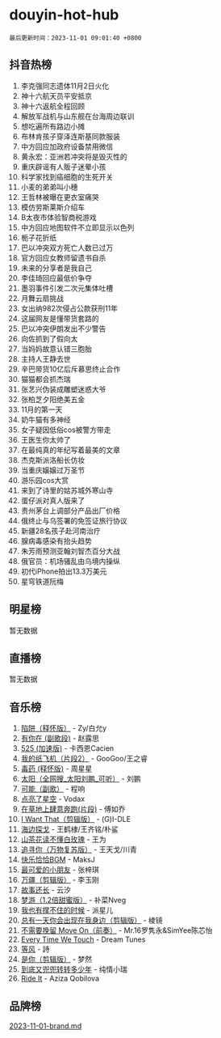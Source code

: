 # douyin-hot-hub

`最后更新时间：2023-11-01 09:01:40 +0800`

## 抖音热榜

1. 李克强同志遗体11月2日火化
1. 神十六航天员平安抵京
1. 神十六返航全程回顾
1. 解放军战机与山东舰在台海周边联训
1. 想吃遍所有路边小摊
1. 布林肯孩子穿泽连斯基同款服装
1. 中方回应加政府设备禁用微信
1. 黄永宏：亚洲若冲突将是毁灭性的
1. 重庆辟谣有人贩子迷晕小孩
1. 科学家找到癌细胞的生死开关
1. 小麦的弟弟叫小穗
1. 王哲林被曝在更衣室痛哭
1. 模仿劳斯莱斯介绍车
1. B太夜市体验智商税游戏
1. 中方回应地图软件不立即显示以色列
1. 栀子花折纸
1. 巴以冲突双方死亡人数已过万
1. 官方回应女教师留遗书自杀
1. 未来的分享者是我自己
1. 李佳琦回应最低价争夺
1. 墨羽事件引发二次元集体吐槽
1. 月舞云扇挑战
1. 女出纳982次侵占公款获刑11年
1. 这届网友是懂带货套路的
1. 巴以冲突伊朗发出不少警告
1. 向佐抓到了假向太
1. 当妈妈故意认错三胞胎
1. 主持人王静去世
1. 辛巴带货10亿后斥慕思终止合作
1. 猫猫都会抓杰瑞
1. 张艺兴伪装成雕塑迷惑大爷
1. 张柏芝夕阳绝美五金
1. 11月的第一天
1. 奶牛猫有多神经
1. 女子疑因低俗cos被警方带走
1. 王医生你太帅了
1. 在最纯真的年纪写着最美的文章
1. 杰克斯派洛船长仿妆
1. 当重庆嬢嬢过万圣节
1. 游乐园cos大赏
1. 来到了诗里的姑苏城外寒山寺
1. 蛋仔派对真人版来了
1. 贵州茅台上调部分产品出厂价格
1. 俄终止与乌签署的免签证旅行协议
1. 新疆28名孩子赴河南治疗
1. 腺病毒感染有抬头趋势
1. 朱芳雨预测亚翰刘智杰百分大战
1. 俄官员：机场骚乱由乌境内操纵
1. 初代iPhone拍出13.3万美元
1. 星穹铁道阮梅

## 明星榜

暂无数据

## 直播榜

暂无数据

## 音乐榜

1. [陷阱（释怀版）](https://sf6-cdn-tos.douyinstatic.com/obj/tos-cn-ve-2774/oE8C21LeZrzKLDFfQYgMzx4GAIHageG5IzayY7) - Zy/白允y
1. [有你在 (副歌段)](https://sf6-cdn-tos.douyinstatic.com/obj/tos-cn-ve-2774/o8zImmNsI8B0yfAW5FKAB1oBhkMAlIrwsZEi1V) - 赵露思
1. [525 (加速版)](https://sf3-cdn-tos.douyinstatic.com/obj/tos-cn-ve-2774/oIfKCtqfDyP8Vc9FpAPgWMyezT6LnDT1abRwGg) - 卡西恩Cacien
1. [我的纸飞机（片段2）](https://sf3-cdn-tos.douyinstatic.com/obj/tos-cn-ve-2774/oM2ZrKcg2CD5AeRB2gkeXOFB1IxAGJdZPazYHf) - GooGoo/王之睿
1. [毒药 (释怀版)](https://sf3-cdn-tos.douyinstatic.com/obj/tos-cn-ve-2774/oYILMEAzspdZBIzy4frJNB8ZHPHWAhiwowd4Ad) - 周星星
1. [太阳（全网搜_太阳刘鹏_可听）](https://sf3-cdn-tos.douyinstatic.com/obj/tos-cn-ve-2774/ogWbyIQnlBFImVbeDocRdCIYtBHlbJXgfZMvgz) - 刘鹏
1. [可能（副歌）](https://sf3-cdn-tos.douyinstatic.com/obj/tos-cn-ve-2774/cde1731888894259b333569393c2fb51) - 程响
1. [点亮了星空](https://sf3-cdn-tos.douyinstatic.com/obj/tos-cn-ve-2774/oEeZYED0P1FUySQvtdr5u4gInbCDeBOHzBhlrM) - Vodax
1. [在草地上肆意奔跑(片段)](https://sf6-cdn-tos.douyinstatic.com/obj/tos-cn-ve-2774/8831d494742f45dabdfa8adb8b817259) - 傅如乔
1. [I Want That（剪辑版）](https://sf3-cdn-tos.douyinstatic.com/obj/tos-cn-ve-2774/ogx30GAvzMkn0gNkBOfOm9s2vANhypgIh4QtWk) - (G)I-DLE
1. [海边探戈](https://sf6-cdn-tos.douyinstatic.com/obj/tos-cn-ve-2774/os9gE0VQCGqt6VQkZDyBBYvfSDY0QFe3vVmubn) - 王鹤棣/王齐铭/朴鲨
1. [山茶花读不懂白玫瑰](https://sf6-cdn-tos.douyinstatic.com/obj/tos-cn-ve-2774/osfn8B7DktrRHEPJgPCfDbw7QDQEkwC16BxZg9) - 王为
1. [追寻你（万物复苏版）](https://sf3-cdn-tos.douyinstatic.com/obj/tos-cn-ve-2774/oYeAZJsbjIDit9APmBg8u6uDUQnHmoCf3gbo74) - 王天戈/川青
1. [快乐恰恰BGM](https://sf3-cdn-tos.douyinstatic.com/obj/tos-cn-ve-2774/07b173ca7d2f40f3ba0b97ac7fa3a44a) - MaksJ
1. [最可爱的小朋友](https://sf6-cdn-tos.douyinstatic.com/obj/tos-cn-ve-2774/5bd491c213c64a2290532a2aad71f1ac) - 张梓琪
1. [万疆（剪辑版）](https://sf6-cdn-tos.douyinstatic.com/obj/tos-cn-ve-2774/ooG7oVgFlDTelKCjCsTTobQvbdtj1BBQXnfZd8) - 李玉刚
1. [故事还长](https://sf3-cdn-tos.douyinstatic.com/obj/tos-cn-ve-2774/30a26758c8594f0ab81ac675c33ee2c5) - 云汐
1. [梦游（1.2倍甜蜜版）](https://sf3-cdn-tos.douyinstatic.com/obj/tos-cn-ve-2774/o4gyAUm8hwufoEABmwVIiQtHsFuGzAEEWtNMzo) - 补菜Nveg
1. [我也有撑不住的时候](https://sf3-cdn-tos.douyinstatic.com/obj/tos-cn-ve-2774/okmtBE1dkIBhwxeiBJeDgQnQtICZWIJUI2bjQr) - 派星儿
1. [总有一天你会出现在我身边（剪辑版）](https://sf3-cdn-tos.douyinstatic.com/obj/tos-cn-ve-2774/oMLsHwhWW7CYoAhoWB9EXUQIzNBsfAJxpAoxCU) - 棱镜
1. [不需要挽留 Move On（前奏）](https://sf3-cdn-tos.douyinstatic.com/obj/tos-cn-ve-2774/ooCBhgCCkF4nExzQL9WZSUbitfA8IsDkgQIYhe) - Mr.16罗隽永&SimYee陈芯怡
1. [Every Time We Touch](https://sf3-cdn-tos.douyinstatic.com/obj/tos-cn-ve-2774/ogN6lUKQeBBfEVhIOMikG1CcJjugxk1tztZyhP) - Dream Tunes
1. [等风](https://sf3-cdn-tos.douyinstatic.com/obj/tos-cn-ve-2774/effb204e57d04c9da7a0a4c7dfa18c9b) - 詩
1. [是你（剪辑版）](https://sf3-cdn-tos.douyinstatic.com/obj/tos-cn-ve-2774/46019dae783c4c969944217fe1cfafc4) - 梦然
1. [到底又兜兜转转多少年](https://sf6-cdn-tos.douyinstatic.com/obj/tos-cn-ve-2774/os1AQ0obZlDYZQByBsnEHx8h9OoIgCJgXeOfwt) - 纯情小瑞
1. [Ride It](https://sf6-cdn-tos.douyinstatic.com/obj/tos-cn-ve-2774/oMZDIYec6eQynQyWBQnCM11DZzkgnBPtBpD4bi) - Aziza Qobilova

## 品牌榜

[2023-11-01-brand.md](2023-11-01-brand.md)
